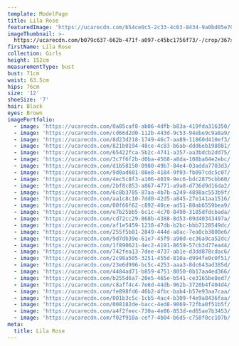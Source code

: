 ```yaml
---
template: ModelPage
title: Lila Rose
featuredImage: 'https://ucarecdn.com/b54ce0c5-2c33-4c63-8434-9a0bd05e70fe/'
imageThumbnail: >-
  https://ucarecdn.com/b079c637-662b-471f-a097-c45bc1756f73/-/crop/367x394/0,32/-/preview/
firstName: Lila Rose
collection: Girls
height: 152cm
measurementType: bust
bust: 71cm
waist: 63.5cm
hips: 76cm
size: '12'
shoeSize: '7'
hair: Black
eyes: Brown
imagePortfolio:
  - image: 'https://ucarecdn.com/0a05caf8-ab06-4dfb-b83a-419fda316350/'
  - image: 'https://ucarecdn.com/cd66d2d0-112b-443d-9c53-94ebe9c9a8a9/'
  - image: 'https://ucarecdn.com/8d23d218-1749-46c7-aa89-11860d410ef3/'
  - image: 'https://ucarecdn.com/821b0194-48ce-4c83-b6ab-ddd6eb198081/'
  - image: 'https://ucarecdn.com/65422fca-5b2c-4741-a357-aa3bdcb2dd75/'
  - image: 'https://ucarecdn.com/3c7f6f2b-d0ba-4568-a8da-108ba64e2ebc/'
  - image: 'https://ucarecdn.com/d1b58150-0980-49b7-84e4-03adda7703d3/'
  - image: 'https://ucarecdn.com/9d0ad601-08e8-4184-9f03-fb097cdc5c07/'
  - image: 'https://ucarecdn.com/4ec5c8f3-a106-4019-9ec6-bdc2875cbb60/'
  - image: 'https://ucarecdn.com/2bf8c853-a867-4771-a9a8-d736d9d16da2/'
  - image: 'https://ucarecdn.com/6c8b3785-87aa-4b7b-a249-4898ac553b9f/'
  - image: 'https://ucarecdn.com/aa1c8c10-7dd0-42d5-a845-27e141aa1516/'
  - image: 'https://ucarecdn.com/00f66f62-c892-40ce-ad51-80ab6559bea9/'
  - image: 'https://ucarecdn.com/e7b25bb5-6c1c-4c70-8490-3185dfdcbada/'
  - image: 'https://ucarecdn.com/cd72cc29-868b-4388-8d53-09d40343497a/'
  - image: 'https://ucarecdn.com/af1e5459-1238-47db-b2bc-bbb7128549dc/'
  - image: 'https://ucarecdn.com/255f5b81-2849-444d-a8ac-7ea0cb3800e6/'
  - image: 'https://ucarecdn.com/9d7db39e-61e7-45f9-a90d-ec36a9ca52dc/'
  - image: 'https://ucarecdn.com/1f890621-4ec2-4191-8659-57cb3d77ea44/'
  - image: 'https://ucarecdn.com/742fea13-7dee-4737-ab1e-d3dd878cdac6/'
  - image: 'https://ucarecdn.com/2c98a505-3251-455d-810a-d994fe0c0f51/'
  - image: 'https://ucarecdn.com/23e6d996-bc5c-4253-aaa3-8dc643ad385d/'
  - image: 'https://ucarecdn.com/4484ad71-b859-4751-8050-0b17aa4ed366/'
  - image: 'https://ucarecdn.com/b255d6a7-20e5-465e-b541-ce3165be8ed7/'
  - image: 'https://ucarecdn.com/c8aff4c4-7e6d-44db-962b-3720b4f404d4/'
  - image: 'https://ucarecdn.com/fe898fd6-46b2-4fbc-bab4-b57e93aa7caa/'
  - image: 'https://ucarecdn.com/001b3c5c-1cb5-4ac4-b309-f4e9a8436faa/'
  - image: 'https://ucarecdn.com/008182de-bacc-4ed8-9069-72fba0f51b5f/'
  - image: 'https://ucarecdn.com/a4f2feec-730a-4e86-853d-ed65ae7b3453/'
  - image: 'https://ucarecdn.com/f02f918a-cef7-4b04-b6d5-c758f0cc107b/'
meta:
  title: Lila Rose
---
```


